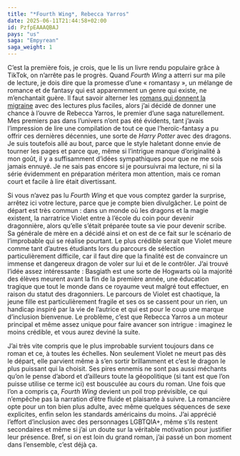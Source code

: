 ```yaml
---
title: "*Fourth Wing*, Rebecca Yarros"
date: 2025-06-11T21:44:58+02:00
id: PzfpEAAAQBAJ
pays: "us"
saga: "Empyrean"
saga_weight: 1
---
```


C’est la première fois, je crois, que le lis un livre rendu populaire grâce à TikTok, on n’arrête pas le progrès. Quand *Fourth Wing* a atterri sur ma pile de lecture, je dois dire que la promesse d’une « romantasy », un mélange de romance et de fantasy qui est apparemment un genre qui existe, ne m’enchantait guère. Il faut savoir alterner les [romans qui donnent la migraine](/sagas/le-livre-des-martyrs/) avec des lectures plus faciles, alors j’ai décidé de donner une chance à l’ouvre de Rebecca Yarros, le premier d’une saga naturellement. Mes premiers pas dans l’univers n’ont pas été évidents, tant j’avais l’impression de lire une compilation de tout ce que l’heroïc-fantasy a pu offrir ces dernières décennies, une sorte de *Harry Potter* avec des dragons. Je suis toutefois allé au bout, parce que le style haletant donne envie de tourner les pages et parce que, même si l’intrigue manque d’originalité à mon goût, il y a suffisamment d’idées sympathiques pour que ne me sois jamais ennuyé. Je ne sais pas encore si je poursuivrai ma lecture, ni si la série évidemment en préparation méritera mon attention, mais ce roman court et facile à lire était divertissant.

Si vous n’avez pas lu *Fourth Wing* et que vous comptez garder la surprise, arrêtez ici votre lecture, parce que je compte bien divulgâcher. Le point de départ est très commun : dans un monde où les dragons et la magie existent, la narratrice Violet entre à l’école du coin pour devenir dragonnière, alors qu’elle s’était préparée toute sa vie pour devenir scribe. Sa générale de mère en a décidé ainsi et on est de ce fait sur le scénario de l’improbable qui se réalise pourtant. Le plus crédible serait que Violet meure comme tant d’autres étudiants lors du parcours de sélection particulièrement difficile, car il faut dire que la finalité est de convaincre un immense et dangereux dragon de voler sur lui et de le contrôler. J’ai trouvé l’idée assez intéressante : Basgiath est une sorte de Hogwarts où la majorité des élèves meurent avant la fin de la première année, une éducation tragique que tout le monde dans ce royaume veut malgré tout effectuer, en raison du statut des dragonniers. Le parcours de Violet est chaotique, la jeune fille est particulièrement fragile et ses os se cassent pour un rien, un handicap inspiré par la vie de l’autrice et qui est pour le coup une marque d’inclusion bienvenue. Le problème, c’est que Rebecca Yarros a un moteur principal et même assez unique pour faire avancer son intrigue : imaginez le moins crédible, et vous aurez deviné la suite.

J’ai très vite compris que le plus improbable survient toujours dans ce roman et ce, à toutes les échelles. Non seulement Violet ne meurt pas dès le départ, elle parvient même à s’en sortir brillamment et c’est le dragon le plus puissant qui la choisit. Ses pires ennemis ne sont pas aussi méchants qu’on le pense d’abord et d’ailleurs toute la géopolitique (si tant est que l’on puisse utilise ce terme ici) est bousculée au cours du roman. Une fois que l’on a compris ça, *Fourth Wing* devient un poil trop prévisible, ce qui n’empêche pas la narration d’être fluide et plaisante à suivre. La romancière opte pour un ton bien plus adulte, avec même quelques séquences de sexe explicites, enfin selon les standards américains du moins. J’ai apprécié l’effort d’inclusion avec des personnages LGBTQIA+, même s’ils restent secondaires et même si j’ai un doute sur la véritable motivation pour justifier leur présence. Bref, si on est loin du grand roman, j’ai passé un bon moment dans l’ensemble, c’est déjà ça.
